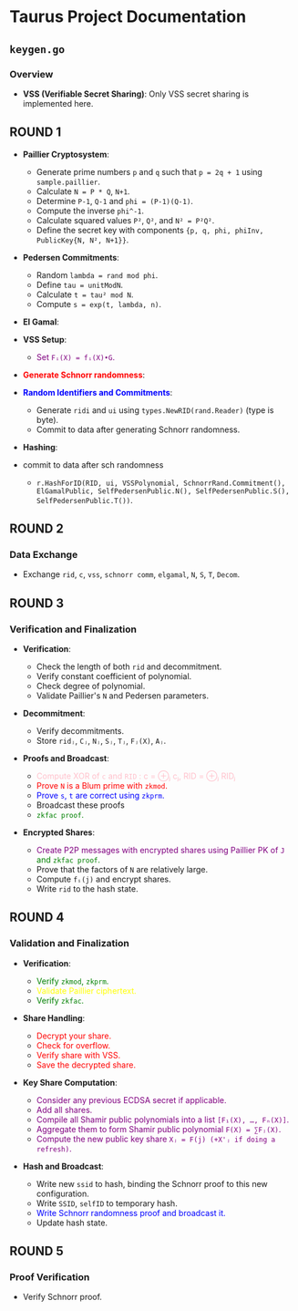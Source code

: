 # Taurus Project Documentation

## `keygen.go`

### Overview
- **VSS (Verifiable Secret Sharing)**: Only VSS secret sharing is implemented here.

## ROUND 1

- **Paillier Cryptosystem**:
  - Generate prime numbers `p` and `q` such that `p = 2q + 1` using `sample.paillier`.
  - Calculate `N = P * Q`, `N+1`.
  - Determine `P-1`, `Q-1` and `phi = (P-1)(Q-1)`.
  - Compute the inverse `phi^-1`.
  - Calculate squared values `P²`, `Q²`, and `N² = P²Q²`.
  - Define the secret key with components `{p, q, phi, phiInv, PublicKey{N, N², N+1}}`.

- **Pedersen Commitments**:
  - Random `lambda = rand mod phi`.
  - Define `tau = unitModN`.
  - Calculate `t = tau² mod N`.
  - Compute `s = exp(t, lambda, n)`.

- **El Gamal**:

- **VSS Setup**:
  - <span style="color:purple;">Set `Fᵢ(X) = fᵢ(X)•G`.</span>

- **<span style="color:red;">Generate Schnorr randomness</span>**:

- **<span style="color:blue;">Random Identifiers and Commitments</span>**:
  - Generate `ridi` and `ui` using `types.NewRID(rand.Reader)` (type is byte).
  - Commit to data after generating Schnorr randomness.

- **Hashing**:
- commit to data after sch randomness
  - `r.HashForID(RID, ui, VSSPolynomial, SchnorrRand.Commitment(), ElGamalPublic, SelfPedersenPublic.N(), SelfPedersenPublic.S(), SelfPedersenPublic.T())`.

## ROUND 2

### Data Exchange

- Exchange `rid`, `c`, `vss`, `schnorr comm`, `elgamal`, `N`, `S`, `T`, `Decom`.

## ROUND 3

### Verification and Finalization

- **Verification**:
  - Check the length of both `rid` and decommitment.
  - Verify constant coefficient of polynomial.
  - Check degree of polynomial.
  - Validate Paillier's `N` and Pedersen parameters.

- **Decommitment**:
  - Verify decommitments.
  - Store `ridⱼ`, `Cⱼ`, `Nⱼ`, `Sⱼ`, `Tⱼ`, `Fⱼ(X)`, `Aⱼ`.

- **Proofs and Broadcast**:
  - <span style="color:pink;">Compute XOR of `c` and `RID` : c = ⊕ⱼ cⱼ, RID = ⊕ⱼ RIDⱼ </span>
  - <span style="color:red;">Prove `N` is a Blum prime with `zkmod`.</span>
  - <span style="color:blue;">Prove `s`, `t` are correct using `zkprm`.</span>
  - Broadcast these proofs 
  - <span style="color:green;">`zkfac proof`.</span>

- **Encrypted Shares**:
  - <span style="color:purple;">Create P2P messages with encrypted shares using Paillier PK of `J` </span> <span style="color:green;">and `zkfac proof`. </span>
  - Prove that the factors of `N` are relatively large.
  - Compute `fᵢ(j)` and encrypt shares.
  - Write `rid` to the hash state.

## ROUND 4

### Validation and Finalization

- **Verification**:
  - <span style="color:green;">Verify `zkmod`, `zkprm`. </span>
  - <span style="color:yellow;">Validate Paillier ciphertext. </span>
  - <span style="color:green;">Verify `zkfac`. </span>

- **Share Handling**:
  - <span style="color:red;">Decrypt your share.</span>
  - <span style="color:red;">Check for overflow.</span>
  - <span style="color:red;">Verify share with VSS.</span>
  - <span style="color:red;">Save the decrypted share.</span>

- **Key Share Computation**:
  - <span style="color:purple;">Consider any previous ECDSA secret if applicable.</span>
  - <span style="color:purple;">Add all shares.</span>
  - <span style="color:purple;">Compile all Shamir public polynomials into a list `[F₁(X), …, Fₙ(X)]`.</span>
  - <span style="color:purple;">Aggregate them to form Shamir public polynomial `F(X) = ∑Fⱼ(X)`.</span>
  - <span style="color:purple;">Compute the new public key share `Xⱼ = F(j) (+X'ⱼ if doing a refresh)`.</span>

- **Hash and Broadcast**:
  - Write new `ssid` to hash, binding the Schnorr proof to this new configuration.
  - Write `SSID`, `selfID` to temporary hash.
  - <span style="color:blue;">Write Schnorr randomness proof and broadcast it.</span>
  - Update hash state.

## ROUND 5

### Proof Verification

- Verify Schnorr proof.
